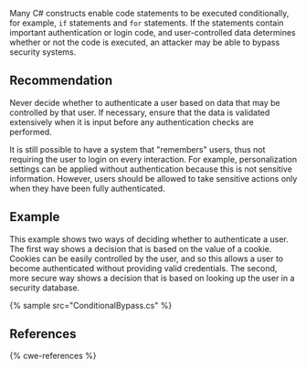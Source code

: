 Many C\# constructs enable code statements to be executed conditionally, for example, `if` statements and `for` statements. If the statements contain important authentication or login code, and user-controlled data determines whether or not the code is executed, an attacker may be able to bypass security systems.


## Recommendation
Never decide whether to authenticate a user based on data that may be controlled by that user. If necessary, ensure that the data is validated extensively when it is input before any authentication checks are performed.

It is still possible to have a system that "remembers" users, thus not requiring the user to login on every interaction. For example, personalization settings can be applied without authentication because this is not sensitive information. However, users should be allowed to take sensitive actions only when they have been fully authenticated.


## Example
This example shows two ways of deciding whether to authenticate a user. The first way shows a decision that is based on the value of a cookie. Cookies can be easily controlled by the user, and so this allows a user to become authenticated without providing valid credentials. The second, more secure way shows a decision that is based on looking up the user in a security database.

{% sample src="ConditionalBypass.cs" %}

## References
{% cwe-references %}
